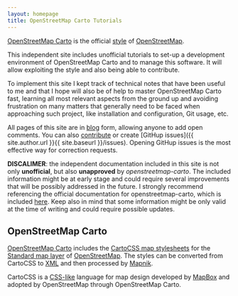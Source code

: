 ```yaml
---
layout: homepage
title: OpenStreetMap Carto Tutorials
---
```

[OpenStreetMap Carto](https://github.com/gravitystorm/openstreetmap-carto) is the official [style](http://wiki.openstreetmap.org/wiki/Stylesheets) of [OpenStreetMap](https://en.wikipedia.org/wiki/OpenStreetMap).

This independent site includes unofficial tutorials to set-up a development environment of OpenStreetMap Carto and to manage this software. It will allow exploiting the style and also being able to contribute.

To implement this site I kept track of technical notes that have been useful to me and that I hope will also be of help to master OpenStreetMap Carto fast, learning all most relevant aspects from the ground up and avoiding frustration on many matters that generally need to be faced when approaching such project, like installation and configuration, Git usage, etc.

All pages of this site are in [blog](#disqus_thread) form, allowing anyone to add open comments. You can also [contribute](how-to-contribute/) or create [GitHup issues]({{ site.author.url }}{{ site.baseurl }}/issues). Opening GitHup issues is the most effective way for correction requests.

**DISCALIMER**: the independent documentation included in this site is not only **unofficial**, but also **unapproved** by *openstreetmap-carto*. The included information might be at early stage and could require several improvements that will be possibly addressed in the future. I strongly recommend referencing the official documentation for openstreetmap-carto, which is included [here](https://github.com/gravitystorm/openstreetmap-carto#installation). Keep also in mind that some information might be only valid at the time of writing and could require possible updates.

## OpenStreetMap Carto

[OpenStreetMap Carto](https://github.com/gravitystorm/openstreetmap-carto) includes the [CartoCSS map stylesheets](http://wiki.openstreetmap.org/wiki/CartoCSS) for the [Standard map layer](http://wiki.openstreetmap.org/wiki/Standard_tile_layer) of [OpenStreetMap](http://www.openstreetmap.org). The styles can be converted from CartoCSS to [XML](https://github.com/mapnik/mapnik/wiki/XMLConfigReference) and then processed by [Mapnik](http://wiki.openstreetmap.org/wiki/Mapnik).

CartoCSS is a [CSS-like](https://en.wikipedia.org/wiki/Cascading_Style_Sheets) language for map design developed by [MapBox](https://en.wikipedia.org/wiki/Mapbox) and adopted by OpenStreetMap through OpenStreetMap Carto.
